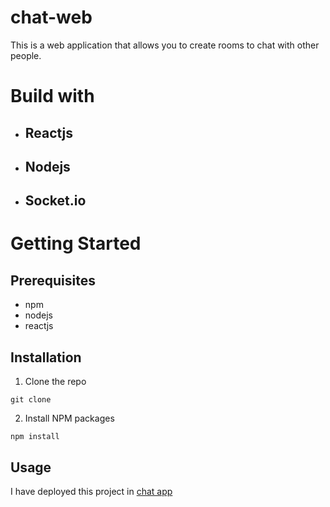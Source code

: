 # chat-web
This is a web application that allows you to create rooms to chat with other people.
# Build with
  - ## Reactjs
  - ## Nodejs
  - ## Socket.io
# Getting Started
## Prerequisites
- npm 
- nodejs
- reactjs
## Installation
1. Clone the repo
```
git clone 
```
2. Install NPM packages
```
npm install
```
## Usage
I have deployed this project in [chat app](https://aqueous-savannah-70736.herokuapp.com/)
